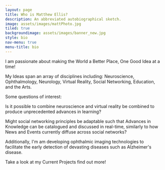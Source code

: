 ```yaml
---
layout: page
title: Who is Matthew Ellis?
description: An abbreviated autobiographical sketch. 
image: assets/images/mattPhoto.jpg
tiled: true
backgroundimage: assets/images/banner_new.jpg
style: bio
nav-menu: true
menu-title: bio
---
```

I am passionate about making the World a Better Place, One Good Idea at a time! 

My Ideas span an array of disciplines including: Neuroscience, Ophthalmology, 
Neurology, Virtual Reality, Social Networking, Education, and the Arts.

Some questions of interest: 

Is it possible to combine neuroscience and virtual reality be combined to produce unprecedented advances 
in learning? 

Might social networking principles be adaptable such that Advances in Knowledge can be 
catalogued and discussed in real-time, similarly to how News and Events currently diffuse across social networks? 

Additionally, I'm am developing ophthalmic imaging technologies to facilitate the early detection 
of devasting diseases such as Alzheimer's disease.

Take a look at my Current Projects find out more!






